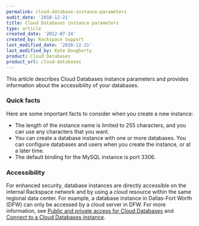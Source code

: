 ```yaml
---
permalink: cloud-database-instance-parameters
audit_date: '2018-12-21'
title: Cloud Databases instance parameters
type: article
created_date: '2012-07-24'
created_by: Rackspace Support
last_modified_date: '2018-12-21'
last_modified_by: Kate Dougherty
product: Cloud Databases
product_url: cloud-databases
---
```


This article describes Cloud Databases instance parameters and provides information about the accessibility of your databases.

### Quick facts

Here are some important facts to consider when you create a new instance:

-   The length of the instance name is limited to 255 characters, and you can
    use any characters that you want.
-   You can create a database instance with one or more databases.
    You can configure databases and users when you create the instance,
    or at a later time.
-   The default binding for the MySQL instance is port 3306.

### Accessibility

For enhanced security, database instances are directly accessible on the
internal Rackspace network and by using a cloud resource within the same
regional data center. For example, a database instance in Dallas-Fort Worth (DFW) can only be accessed by a cloud server in DFW. For more information, see [Public and private access for Cloud
Databases](/support/how-to/public-and-private-access-for-cloud-databases)
and [Connect to a Cloud Databases
instance](/support/how-to/connect-to-a-cloud-databases-instance).
